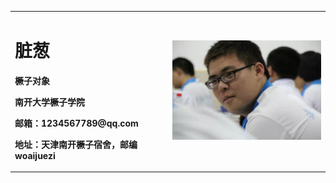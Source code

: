 <table border="0">
  <tr>
    <td width="50%">
      <h1>脏葱</h1>
      <p><b>橛子对象</b></p>
      <p><b>南开大学橛子学院</b></p>
      <p><b>邮箱：1234567789@qq.com</b></p>
      <p><b>地址：天津南开橛子宿舍，邮编woaijuezi</b></p>
    </td>
    <td width="50%">
      <img src="/jz.jpg" width="100%">     
    </td>
  </tr>
</table>
